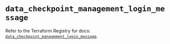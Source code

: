 # `data_checkpoint_management_login_message`

Refer to the Terraform Registry for docs: [`data_checkpoint_management_login_message`](https://registry.terraform.io/providers/checkpointsw/checkpoint/2.11.0/docs/data-sources/management_login_message).

